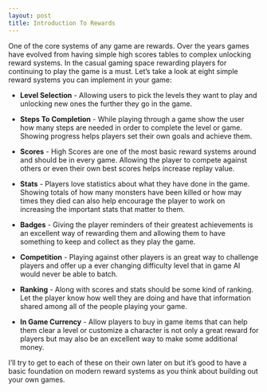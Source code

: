 ```yaml
---
layout: post
title: Introduction To Rewards
---
```


One of the core systems of any game are rewards. Over the years games have evolved from having simple high scores tables to complex unlocking reward systems. In the casual gaming space rewarding players for continuing to play the game is a must. Let’s take a look at eight simple reward systems you can implement in your game:

*   **Level Selection** - Allowing users to pick the levels they want to play and unlocking new ones the further they go in the game.

*   **Steps To Completion** - While playing through a game show the user how many steps are needed in order to complete the level or game. Showing progress helps players set their own goals and achieve them.

*   **Scores** - High Scores are one of the most basic reward systems around and should be in every game. Allowing the player to compete against others or even their own best scores helps increase replay value.

*   **Stats** - Players love statistics about what they have done in the game. Showing totals of how many monsters have been killed or how may times they died can also help encourage the player to work on increasing the important stats that matter to them.

*   **Badges** - Giving the player reminders of their greatest achievements is an excellent way of rewarding them and allowing them to have something to keep and collect as they play the game.

*   **Competition** - Playing against other players is an great way to challenge players and offer up a ever changing difficulty level that in game AI would never be able to batch.

*   **Ranking** - Along with scores and stats should be some kind of ranking. Let the player know how well they are doing and have that information shared among all of the people playing your game.

*   **In Game Currency** - Allow players to buy in game items that can help them clear a level or customize a character is not only a great reward for players but may also be an excellent way to make some additional money.

I’ll try to get to each of these on their own later on but it’s good to have a basic foundation on modern reward systems as you think about building out your own games.